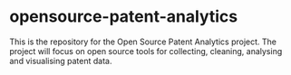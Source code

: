 # opensource-patent-analytics

This is the repository for the Open Source Patent Analytics project. The project will focus on open source tools for collecting, cleaning, analysing and visualising patent data. 
